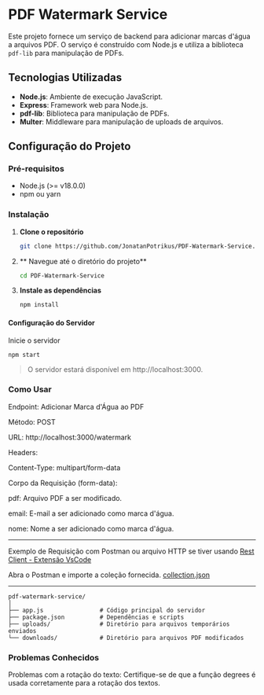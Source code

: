 # PDF Watermark Service

Este projeto fornece um serviço de backend para adicionar marcas d'água a arquivos PDF. O serviço é construído com Node.js e utiliza a biblioteca `pdf-lib` para manipulação de PDFs.

## Tecnologias Utilizadas

- **Node.js**: Ambiente de execução JavaScript.
- **Express**: Framework web para Node.js.
- **pdf-lib**: Biblioteca para manipulação de PDFs.
- **Multer**: Middleware para manipulação de uploads de arquivos.

## Configuração do Projeto

### Pré-requisitos

- Node.js (>= v18.0.0)
- npm ou yarn

### Instalação

1. **Clone o repositório**

   ```bash
   git clone https://github.com/JonatanPotrikus/PDF-Watermark-Service.git
   ```
2. ** Navegue até o diretório do projeto**


    ```bash
    cd PDF-Watermark-Service
    ```

3. **Instale as dependências**

    ```bash
    npm install
    ```

#### Configuração do Servidor

Inicie o servidor

```
npm start
```

> O servidor estará disponível em http://localhost:3000.

### Como Usar

Endpoint: Adicionar Marca d'Água ao PDF

Método: POST

URL: http://localhost:3000/watermark

Headers:

Content-Type: multipart/form-data

Corpo da Requisição (form-data):

pdf: Arquivo PDF a ser modificado.

email: E-mail a ser adicionado como marca d'água.

nome: Nome a ser adicionado como marca d'água.

---
Exemplo de Requisição com Postman ou arquivo HTTP se tiver usando [Rest Client - Extensão VsCode](https://marketplace.visualstudio.com/items?itemName=humao.rest-client)

Abra o Postman e importe a coleção fornecida. [collection.json](collection.json)

---

```
pdf-watermark-service/
│
├── app.js                # Código principal do servidor
├── package.json          # Dependências e scripts
├── uploads/              # Diretório para arquivos temporários enviados
└── downloads/            # Diretório para arquivos PDF modificados

```


### Problemas Conhecidos

Problemas com a rotação do texto: Certifique-se de que a função degrees é usada corretamente para a rotação dos textos.
